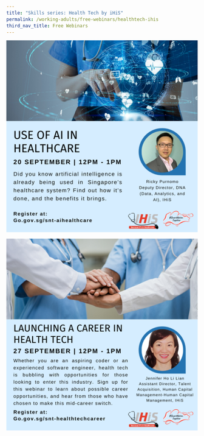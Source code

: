 ```yaml
---
title: "Skills series: Health Tech by iHiS"
permalink: /working-adults/free-webinars/healthtech-ihis
third_nav_title: Free Webinars
---
```



![Alt text for image on Isomer site](/images/IHIS%201.png)

![Alt text for image on Isomer site](/images/IHIS%202%20.png)